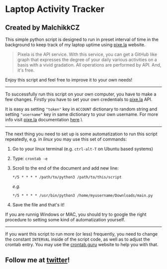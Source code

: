 # Laptop Activity Tracker

## Created by MalchikkCZ

This simple python script is designed to run in preset interval of time in the background to keep track of my laptop uptime using [pixe.la](https://pixe.la) website.

> Pixela is the API service. With this service, you can get a GitHub like graph that expresses the degree of your daily various activities on a basis with a vivid gradation. All operations are performed by API. And, it's free.

Enjoy this script and feel free to improve it to your own needs!

---

To successfully run this script on your own computer, you have to make a few changes. Firstly you have to set your own credentials to [pixe.la](https://pixe.la) API.

It is easy as setting `"token"` key in `ACCOUNT` dictionary to random string and setting `"username"` key in same dictionary to your own username. For more info visit [pixe.la](https://pixe.la) documentation [here](https://docs.pixe.la/).\

---

The next thing you need to set up is some automatization to run this script repeatedly, e.g. in *linux* you may use this set of commands:

   1. Go to your linux terminal (e.g. `ctrl-alt-T` on Ubuntu based systems)
   2. Type: `crontab -e`
   3. Scroll to the end of the document and add new line: 

      `*/5 * * * * /path/to/python3 /path/to/this/script`

      *e.g.*

      `*/5 * * * * /usr/bin/python3 /home/myusername/Downloads/main.py`

   3. Save the file and that's it!

If you are runnig Windows or MAC, you should try to google the right procedure to setting some kind of automatization yourself.

---

If you want this script to run more (or less) frequently, you need to change the constant `INTERVAL` inside of the script code, as well as to adjust the crontab entry. You may use the [crontab.guru](https://crontab.guru) website to help you with that.

## Follow me at [twitter](https://twitter.com/malchikkcz)!
